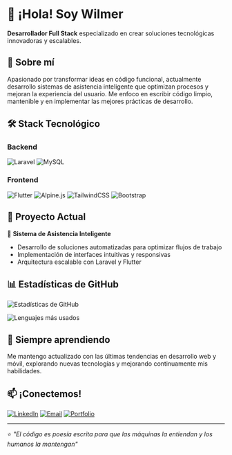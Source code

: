 # 👋 ¡Hola! Soy Wilmer

**Desarrollador Full Stack** especializado en crear soluciones tecnológicas innovadoras y escalables.

## 🚀 Sobre mí

Apasionado por transformar ideas en código funcional, actualmente desarrollo sistemas de asistencia inteligente que optimizan procesos y mejoran la experiencia del usuario. Me enfoco en escribir código limpio, mantenible y en implementar las mejores prácticas de desarrollo.

## 🛠️ Stack Tecnológico

### Backend
![Laravel](https://img.shields.io/badge/Laravel-FF2D20?style=for-the-badge&logo=laravel&logoColor=white)
![MySQL](https://img.shields.io/badge/MySQL-005C84?style=for-the-badge&logo=mysql&logoColor=white)

### Frontend
![Flutter](https://img.shields.io/badge/Flutter-02569B?style=for-the-badge&logo=flutter&logoColor=white)
![Alpine.js](https://img.shields.io/badge/Alpine.js-8BC34A?style=for-the-badge&logo=alpine.js&logoColor=white)
![TailwindCSS](https://img.shields.io/badge/Tailwind_CSS-38B2AC?style=for-the-badge&logo=tailwind-css&logoColor=white)
![Bootstrap](https://img.shields.io/badge/Bootstrap-563D7C?style=for-the-badge&logo=bootstrap&logoColor=white)

## 💼 Proyecto Actual

🔧 **Sistema de Asistencia Inteligente**
- Desarrollo de soluciones automatizadas para optimizar flujos de trabajo
- Implementación de interfaces intuitivas y responsivas
- Arquitectura escalable con Laravel y Flutter

## 📊 Estadísticas de GitHub

![Estadísticas de GitHub](https://github-readme-stats.vercel.app/api?username=VilaxDev&show_icons=true&theme=radical)

![Lenguajes más usados](https://github-readme-stats.vercel.app/api/top-langs/?username=VilaxDev&layout=compact&theme=radical)

## 🌱 Siempre aprendiendo

Me mantengo actualizado con las últimas tendencias en desarrollo web y móvil, explorando nuevas tecnologías y mejorando continuamente mis habilidades.

## 📫 ¡Conectemos!

[![LinkedIn](https://img.shields.io/badge/LinkedIn-0077B5?style=for-the-badge&logo=linkedin&logoColor=white)](https://linkedin.com/in/WilmerVila)
[![Email](https://img.shields.io/badge/Email-D14836?style=for-the-badge&logo=gmail&logoColor=white)](mailto:vilax.dev@gmail.com)
[![Portfolio](https://img.shields.io/badge/Portfolio-FF5722?style=for-the-badge&logo=google-chrome&logoColor=white)](https://portafolio-vilax.netlify.app/)

---
⭐ *"El código es poesía escrita para que las máquinas la entiendan y los humanos la mantengan"*

